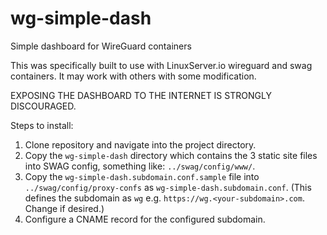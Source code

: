 # wg-simple-dash
Simple dashboard for WireGuard containers

This was specifically built to use with LinuxServer.io wireguard and swag containers. It may work with others with some modification.

EXPOSING THE DASHBOARD TO THE INTERNET IS STRONGLY DISCOURAGED.

Steps to install:

1. Clone repository and navigate into the project directory.
2. Copy the `wg-simple-dash` directory which contains the 3 static site files into SWAG config, something like: `../swag/config/www/`.
3. Copy the `wg-simple-dash.subdomain.conf.sample` file into `../swag/config/proxy-confs` as `wg-simple-dash.subdomain.conf`. (This defines the subdomain as `wg` e.g. `https://wg.<your-subdomain>.com`. Change if desired.)
4. Configure a CNAME record for the configured subdomain.